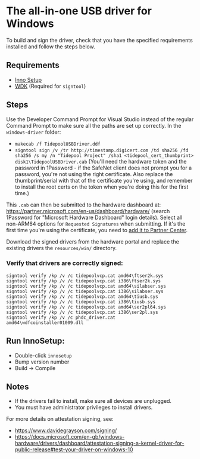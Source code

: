 # The all-in-one USB driver for Windows

To build and sign the driver, check that you have the specified requirements installed and follow the steps below.

## Requirements

- [Inno Setup](http://www.jrsoftware.org/isdl.php)
- [WDK](https://docs.microsoft.com/windows-hardware/drivers/download-the-wdk) (Required for `signtool`)

## Steps

Use the Developer Command Prompt for Visual Studio instead of the regular Command Prompt to make sure all the paths are set up correctly. In the `windows-driver` folder:

- `makecab /f TidepoolUSBDriver.ddf`
- `signtool sign /v /tr http://timestamp.digicert.com /td sha256 /fd sha256 /s my /n "Tidepool Project" /sha1 <tidepool_cert_thumbprint> disk1\TidepoolUSBDriver.cab` (You'll need the hardware token and the password in 1Password - if the SafeNet client does not prompt you for a password, you're not using the right certificate. Also replace the thumbprint/serial with that of the certificate you're using, and remember to install the root certs on the token when you're doing this for the first time.)

This `.cab` can then be submitted to the hardware dashboard at: https://partner.microsoft.com/en-us/dashboard/hardware/ (search 1Password for "Microsoft Hardware Dashboard" login details). Select all non-ARM64 options for `Requested Signatures` when submitting. If it's the first time you're using the certificate, you need to [add it to Partner Center](https://docs.microsoft.com/en-us/windows-hardware/drivers/dashboard/update-a-code-signing-certificate).

Download the signed drivers from the hardware portal and replace the existing drivers the `resources/win/` directory.

### Verify that drivers are correctly signed:

	signtool verify /kp /v /c tidepoolvcp.cat amd64\ftser2k.sys
	signtool verify /kp /v /c tidepoolvcp.cat i386\ftser2k.sys
	signtool verify /kp /v /c tidepoolvcp.cat amd64\silabser.sys
	signtool verify /kp /v /c tidepoolvcp.cat i386\silabser.sys
	signtool verify /kp /v /c tidepoolvcp.cat amd64\tiusb.sys
	signtool verify /kp /v /c tidepoolvcp.cat i386\tiusb.sys
	signtool verify /kp /v /c tidepoolvcp.cat amd64\ser2pl64.sys
	signtool verify /kp /v /c tidepoolvcp.cat i386\ser2pl.sys
	signtool verify /kp /v /c phdc_driver.cat amd64\wdfcoinstaller01009.dll
	
## Run InnoSetup:
- Double-click `innosetup`
- Bump version number
- Build -> Compile

## Notes

- If the drivers fail to install, make sure all devices are unplugged.
- You must have administrator privileges to install drivers.

For more details on attestation signing, see:
- https://www.davidegrayson.com/signing/
- https://docs.microsoft.com/en-gb/windows-hardware/drivers/dashboard/attestation-signing-a-kernel-driver-for-public-release#test-your-driver-on-windows-10
